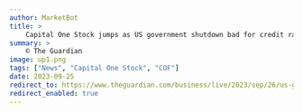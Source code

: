 ```yaml
---
author: MarketBot
title: >
    Capital One Stock jumps as US government shutdown bad for credit rating, Moody’s warns
summary: >
    © The Guardian
image: up1.png
tags: ["News", "Capital One Stock", "COF"]
date: 2023-09-25
redirect_to: https://www.theguardian.com/business/live/2023/sep/26/us-government-shutdown-credit-rating-moodys-stock-markets-gatwick-pound-business-live
redirect_enabled: true
---
```

